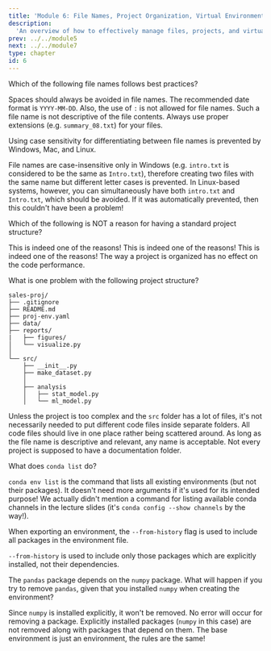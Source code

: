 ```yaml
---
title: 'Module 6: File Names, Project Organization, Virtual Environments'
description:
  'An overview of how to effectively manage files, projects, and virtual environments.' 
prev: ../../module5
next: ../../module7
type: chapter
id: 6
---
```


<exercise id="1" title="Module learning outcomes" type="slides,video">
<slides source="module6/module6_00" shot="1" start="0:003" end="05:31"> </slides>
</exercise>
<!-- ------------------------------------ -->
<exercise id="2" title="File Names: Best Practices" type="slides,video">
<slides source="module6/module6_01"> </slides>
</exercise>
<!-- ------------------------------------ -->
<exercise id='3' title="Test Your Knowledge">

Which of the following file names follows best practices?

<choice id="1">

<opt text="<code>report 5.md</code>">
Spaces should always be avoided in file names.
</opt>

<opt text="<code>group-feedback_2022-09.md</code>"  correct="true">
</opt>

<opt text="<code>analysis_2022:09-2.md</code>">
The recommended date format is <code>YYYY-MM-DD</code>. Also, the use of <code>:</code> is not allowed for file names.
</opt>

<opt text="<code>2br144.tmp</code>">
Such a file name is not descriptive of the file contents.
</opt>

<opt text="<code>summary_08</code>">
Always use proper extensions (e.g. <code>summary_08.txt</code>) for your files.
</opt>

</choice>

Using case sensitivity for differentiating between file names is prevented by Windows, Mac, and Linux.

<choice id="2">

<opt text="True">
File names are case-insensitive only in Windows (e.g. <code>intro.txt</code> is considered to be the same as <code>Intro.txt</code>), therefore creating two files with the same name but different letter cases is prevented. In Linux-based systems, however, you can simultaneously have both <code>intro.txt</code> and <code>Intro.txt</code>, which should be avoided.
</opt>

<opt text="False"  correct="true">
If it was automatically prevented, then this couldn't have been a problem!
</opt>

</choice>

</exercise>
<!-- ------------------------------------ -->
<exercise id="4" title="Project Organization" type="slides,video">
<slides source="module6/module6_03"> </slides>
</exercise>
<!-- ------------------------------------ -->
<exercise id='5' title="Test Your Knowledge">

Which of the following is NOT a reason for having a standard project structure?

<choice id="1">

<opt text="Reproducibility">
This is indeed one of the reasons!
</opt>

<opt text="Being self-documenting">
This is indeed one of the reasons!
</opt>

<opt text="Ease of collaboration">
This is indeed one of the reasons!
</opt>

<opt text="Optimizing code performance"  correct="true">
The way a project is organized has no effect on the code performance.
</opt>

</choice>

What is one problem with the following project structure?

```
sales-proj/
├── .gitignore
├── README.md
├── proj-env.yaml
├── data/
├── reports/
|   ├── figures/
│   └── visualize.py
│
└── src/
    ├── __init__.py
    ├── make_dataset.py
    │
    ├── analysis
    │   ├── stat_model.py
    │   └── ml_model.py
```

<choice id="2">

<opt text="<code>make_dataset.py</code> is not inside a separate folder within <code>src/</code>">
Unless the project is too complex and the <code>src</code> folder has a lot of files, it's not necessarily needed to put different code files inside separate folders.
</opt>

<opt text="<code>visualize.py</code> is a python code file and should be placed inside <code>src/</code>" correct="true">
All code files should live in one place rather being scattered around.
</opt>

<opt text="The environment file name is <code>proj-env.yaml</code> instead of <code>environment.yaml</code>">
As long as the file name is descriptive and relevant, any name is acceptable.
</opt>

<opt text="There is no folder for documentation">
Not every project is supposed to have a documentation folder.
</opt>

</choice>

</exercise>
<!-- ------------------------------------ -->
<exercise id="6" title="Virtual Environments" type="slides,video">
<slides source="module6/module6_04"> </slides>
</exercise>
<!-- ------------------------------------ -->
<exercise id='7' title="Test Your Knowledge">

What does `conda list` do?

<choice id="1">

<opt text="Lists all packages in the current environment" correct="true">
</opt>

<opt text="Lists all environments with their packages">
<code>conda env list</code> is the command that lists all existing environments (but not their packages).
</opt>

<opt text="Doesn't do anything as it needs more arguments">
It doesn't need more arguments if it's used for its intended purpose!
</opt>

<opt text="Lists all available channels">
We actually didn't mention a command for listing available conda channels in the lecture slides (it's <code>conda config --show channels</code> by the way!).
</opt>

</choice>

When exporting an environment, the `--from-history` flag is used to include all packages in the environment file.

<choice id="2">

<opt text="True">
<code>--from-history</code> is used to include only those packages which are explicitly installed, not their dependencies.
</opt>

<opt text="False" correct="true">
</opt>

</choice>

The `pandas` package depends on the `numpy` package. What will happen if you try to remove `pandas`, given that you installed `numpy` when creating the environment?

<choice id="3">

<opt text="Both <code>pandas</code> and <code>numpy</code> will be removed">
Since <code>numpy</code> is installed explicitly, it won't be removed.
</opt>

<opt text="Will see an error">
No error will occur for removing a package.
</opt>

<opt text="Only <code>pandas</code> will be removed" correct="true">
Explicitly installed packages (<code>numpy</code> in this case) are not removed along with packages that depend on them.
</opt>

<opt text="Depends on whether this is the base environment or not">
The base environment is just an environment, the rules are the same!
</opt>

</choice>

</exercise>
<!-- ------------------------------------ -->
<exercise id="8" title="What Did We Learn" type="slides,video">
<slides source="module6/module6_end"> </slides>
</exercise>
<!-- ------------------------------------ -->
